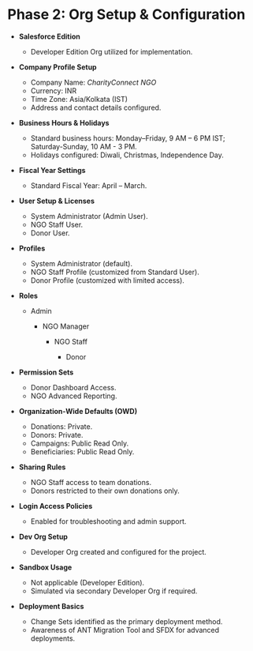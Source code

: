 # Phase 2: Org Setup & Configuration

* **Salesforce Edition**

  * Developer Edition Org utilized for implementation.

* **Company Profile Setup**

  * Company Name: *CharityConnect NGO*
  * Currency: INR
  * Time Zone: Asia/Kolkata (IST)
  * Address and contact details configured.

* **Business Hours & Holidays**

  * Standard business hours: Monday–Friday, 9 AM – 6 PM IST; Saturday-Sunday, 10 AM - 3 PM.
  * Holidays configured: Diwali, Christmas, Independence Day.

* **Fiscal Year Settings**

  * Standard Fiscal Year: April – March.

* **User Setup & Licenses**

  * System Administrator (Admin User).
  * NGO Staff User.
  * Donor User.

* **Profiles**

  * System Administrator (default).
  * NGO Staff Profile (customized from Standard User).
  * Donor Profile (customized with limited access).

* **Roles**

  * Admin

    * NGO Manager

      * NGO Staff

        * Donor

* **Permission Sets**

  * Donor Dashboard Access.
  * NGO Advanced Reporting.

* **Organization-Wide Defaults (OWD)**

  * Donations: Private.
  * Donors: Private.
  * Campaigns: Public Read Only.
  * Beneficiaries: Public Read Only.

* **Sharing Rules**

  * NGO Staff access to team donations.
  * Donors restricted to their own donations only.

* **Login Access Policies**

  * Enabled for troubleshooting and admin support.

* **Dev Org Setup**

  * Developer Org created and configured for the project.

* **Sandbox Usage**

  * Not applicable (Developer Edition).
  * Simulated via secondary Developer Org if required.

* **Deployment Basics**

  * Change Sets identified as the primary deployment method.
  * Awareness of ANT Migration Tool and SFDX for advanced deployments.

